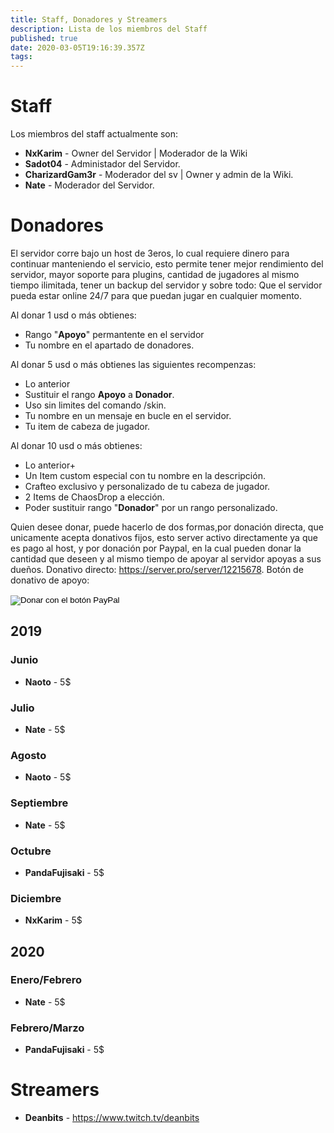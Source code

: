 ```yaml
---
title: Staff, Donadores y Streamers
description: Lista de los miembros del Staff
published: true
date: 2020-03-05T19:16:39.357Z
tags: 
---
```


# Staff
Los miembros del staff actualmente son:

- **NxKarim** - Owner del Servidor | Moderador de la Wiki
- **Sadot04** - Administador del Servidor.
- **CharizardGam3r** - Moderador del sv | Owner y admin de la Wiki.
- **Nate** - Moderador del Servidor.

# Donadores
El servidor corre bajo un host de 3eros, lo cual requiere dinero para continuar manteniendo el servicio, esto permite tener mejor rendimiento del servidor, mayor soporte para plugins, cantidad de jugadores al mismo tiempo ilimitada, tener un backup del servidor y sobre todo: Que el servidor pueda estar online 24/7 para que puedan jugar en cualquier momento.

Al donar 1 usd o más obtienes:

- Rango "**Apoyo**" permantente en el servidor
- Tu nombre en el apartado de donadores.

Al donar 5 usd o más obtienes las siguientes recompenzas:

- Lo anterior 
- Sustituir el rango **Apoyo** a **Donador**.
- Uso sin limites del comando /skin.
- Tu nombre en un mensaje en bucle en el servidor.
- Tu item de cabeza de jugador.

Al donar 10 usd o más obtienes:
- Lo anterior+ 
- Un Item custom especial con tu nombre en la descripción.
- Crafteo exclusivo y personalizado de tu cabeza de jugador.
- 2 Items de ChaosDrop a elección.
- Poder sustituir rango "**Donador**" por un rango personalizado.


Quien desee donar, puede hacerlo de dos formas,por donación directa, que unicamente acepta donativos fijos, esto server activo directamente ya que es pago al host, y por donación por Paypal, en la cual pueden donar la cantidad que deseen y al mismo tiempo de apoyar al servidor apoyas a sus dueños.
Donativo directo: https://server.pro/server/12215678.
Botón de donativo de apoyo: 
<form action="https://www.paypal.com/cgi-bin/webscr" method="post" target="_top">
<input type="hidden" name="cmd" value="_donations" />
<input type="hidden" name="business" value="karimtrix@hotmail.com" />
<input type="hidden" name="item_name" value="Donativo para host y mantenimiento de Nexuscraft" />
<input type="hidden" name="currency_code" value="MXN" />
<input type="image" src="https://www.paypalobjects.com/es_XC/i/btn/btn_donate_LG.gif" border="0" name="submit" title="PayPal - The safer, easier way to pay online!" alt="Donar con el botón PayPal" />
<img alt="" border="0" src="https://www.paypal.com/es_MX/i/scr/pixel.gif" width="1" height="1" />
</form>

## 2019
### Junio
- **Naoto** - 5$
### Julio
- **Nate** - 5$
### Agosto
- **Naoto** - 5$
### Septiembre
- **Nate** - 5$
### Octubre
- **PandaFujisaki** - 5$
### Diciembre
- **NxKarim** - 5$
## 2020
### Enero/Febrero
- **Nate** - 5$
### Febrero/Marzo
- **PandaFujisaki** - 5$


# Streamers
- **Deanbits** - https://www.twitch.tv/deanbits